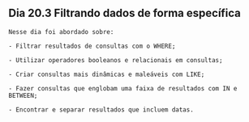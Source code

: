 ## Dia 20.3 Filtrando dados de forma específica

    Nesse dia foi abordado sobre:

    - Filtrar resultados de consultas com o WHERE;

    - Utilizar operadores booleanos e relacionais em consultas;

    - Criar consultas mais dinâmicas e maleáveis com LIKE;

    - Fazer consultas que englobam uma faixa de resultados com IN e BETWEEN;

    - Encontrar e separar resultados que incluem datas.
